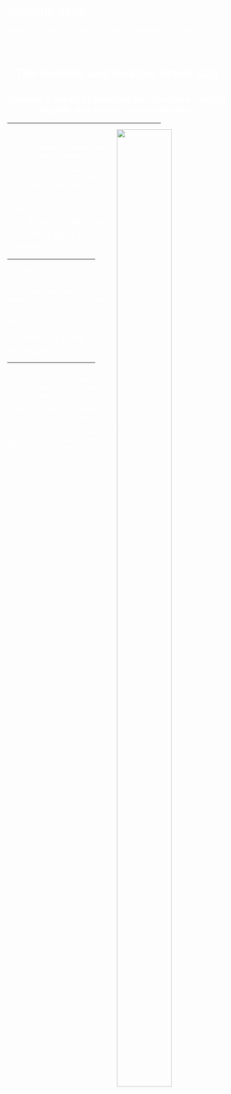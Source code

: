 # didactic-java
<html>
Neste repositório irei colocar meu código de javascript</html>
<%@ page language="java" contentType="text/html; charset=UTF-8"
    pageEncoding="UTF-8"%>
<!DOCTYPE html PUBLIC "-//W3C//DTD HTML 4.01 Transitional//EN" "http://www.w3.org/TR/html4/loose.dtd">
<html>
<head>
<meta http-equiv="Content-Type" content="text/html; charset=UTF-8">
<title>JavaScript_Pamela</title>
</head>
<body>
<body background="https://i0.wp.com/multarte.com.br/wp-content/uploads/2019/01/fundo-tumblr-preto7.jpg">
<body text="white">
<h1 ALIGN="center">The Beatles and Beatles Freak Day</h1>
<h2 ALIGN="center">Celebre o Dia dos Fanáticos por Beatles e confira legado dos artistas para o mundo!</h2>
<hr size width=70% align="center" noshade>
<img src="https://imagenes.elpais.com/resizer/QLbRxUEGQ4geE5Q6vt-n2ZJ69S0=/980x0/arc-anglerfish-eu-central-1-prod-prisa.s3.amazonaws.com/public/TG3QIPYW6SRV5BGOPSH7DZIHNY.jpg"
width="50%" height="75%" align=right>
<p>Beatles freak day é o nome dado ao dia dos Beatles, para os fans dos britânicos roqueiros, comemorado no dia 14 de janeiro. Mesmo não sendo fã da banda com certeza você já ouviu alguma musica famosa deles, como Hey Jude, Come Together, Here Comes the Sun e até Oh darling.</p>
<FONT SIZE=5 >Yesterday<BR>Um filme onde retrata o mundo sem os Beatles.</FONT>
<HR SIZE WIDTH=40% ALIGN="left">
<p>Após sofrer um acidente, um cantor e compositor acorda em uma estranha realidade em que ele é a única pessoa que lembra dos Beatles. Com as músicas de seus ídolos, ele se transforma em um grande sucesso, mas a fama tem seu preço.</p>
<FONT SIZE=5 >Curtindo a Vida Adoidado</FONT>
<HR SIZE WIDTH=40% ALIGN="left">
<p>Eles brilharam também no cinema. Um dos clássicos da Sessão da Tarde, “Curtindo a Vida Adoidado” tem um de seus momentos mais icônicos quando o protagonista põe a galera para dançar dublando o hit “Twist and Shout”. Sem falar nos filmes que foram inspirados na banda e que, por isso, contam com diversas músicas dos artistas britânicos na trilha sonora, como em “Yesterday” e “Febre de Juventude”.</p>
</body>
</html>
